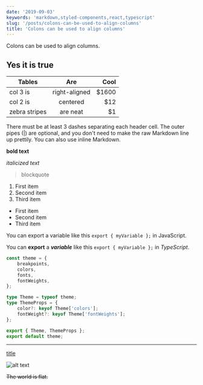 ```yaml
---
date: '2019-09-03'
keywords: 'markdown,styled-components,react,typescript'
slug: '/posts/colons-can-be-used-to-align-columns'
title: 'Colons can be used to align columns'
---
```


Colons can be used to align columns.

## Yes it is true

| Tables        | Are           | Cool  |
| ------------- |:-------------:| -----:|
| col 3 is      | right-aligned | $1600 |
| col 2 is      | centered      |   $12 |
| zebra stripes | are neat      |    $1 |

There must be at least 3 dashes separating each header cell.
The outer pipes (|) are optional, and you don't need to make the
raw Markdown line up prettily. You can also use inline Markdown.

**bold text**

*italicized text*

> blockquote

1. First item
2. Second item
3. Third item

- First item
- Second item
- Third item

You can export a variable like this `export { myVariable };` in JavaScript.

You can **export** a ***variable*** like this ```export { myVariable };``` in *TypeScript*.

```typescript
const theme = {
    breakpoints,
    colors,
    fonts,
    fontWeights,
};

type Theme = typeof theme;
type ThemeProps = {
    color?: keyof Theme['colors'];
    fontWeight?: keyof Theme['fontWeights'];
};

export { Theme, ThemeProps };
export default theme;
```

---

[title](https://www.example.com)

![alt text](image.jpg)

~~The world is flat.~~
